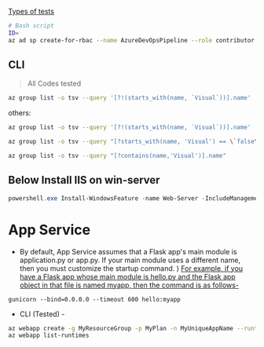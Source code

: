 [Types of tests](python/test)

```sh
# Bash script
ID=
az ad sp create-for-rbac --name AzureDevOpsPipeline --role contributor --scopes /subscriptions/$ID
```
## CLI 
> All Codes tested 
```sh
az group list -o tsv --query '[?!(starts_with(name, `Visual`))].name' | xargs -otl az group delete --no-wait --yes -n
```
others:
```sh
az group list -o tsv --query '[?!(starts_with(name, `Visual`))].name'

az group list -o tsv --query "[?starts_with(name, 'Visual') == \`false\`].name"

az group list -o tsv --query "[?contains(name,'Visual')].name"
```
## Below Install IIS on win-server
```ps1
powershell.exe Install-WindowsFeature -name Web-Server -IncludeManagementTools && powershell.exe remove-item 'C:\\inetpub\\wwwroot\\iisstart.htm' && powershell.exe Add-Content -Path 'C:\\inetpub\\wwwroot\\iisstart.htm' -Value $('Hello World from ' + $env:computername)
```
# App Service
- By default, App Service assumes that a Flask app's main module is application.py or app.py. If your main module uses a different name, then you must customize the startup command. )
[ For example, if you have a Flask app whose main module is hello.py and the Flask app object in that file is named myapp, then the command is as follows- ](https://learn.microsoft.com/en-us/azure/app-service/configure-language-python)

`gunicorn --bind=0.0.0.0 --timeout 600 hello:myapp`
- CLI (Tested) -
```sh
az webapp create -g MyResourceGroup -p MyPlan -n MyUniqueAppName --runtime "PYTHON:3.12"
az webapp list-runtimes
```


